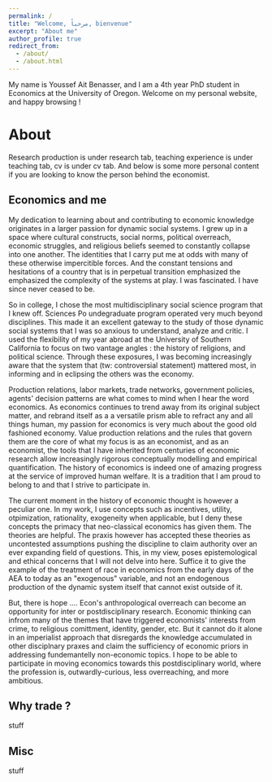 ```yaml
---
permalink: /
title: "Welcome, مرحباً, bienvenue"
excerpt: "About me"
author_profile: true
redirect_from: 
  - /about/
  - /about.html
---
```


My name is Youssef Ait Benasser, and I am a 4th year PhD student in Economics at the University of Oregon. Welcome on my personal website, and happy browsing !


About 
======
Research production is under research tab, teaching experience is under teaching tab, cv is under cv tab. And below is some more personal content if you are looking to know the person behind the economist.

Economics and me 
------
My dedication to learning about and contributing to economic knowledge originates in a larger passion for dynamic social systems. I grew up in a space where cultural constructs, social norms, political overreach, economic struggles, and religious beliefs seemed to constantly collapse into one another. The identities that I carry put me at odds with many of these otherwise impercitible forces. And the constant tensions and hesitations of a country that is in perpetual transition emphasized the emphasized the complexity of the systems at play. I was fascinated. I have since never ceased to be. 

So in college, I chose the most multidisciplinary social science program that I knew off. Sciences Po undegraduate program operated very much beyond disciplines. This made it an excellent gateway to the study of those dynamic social systems that I was so anxious to understand, analyze and critic. I used the flexibility of my year abroad at the University of Southern California to focus on two vantage angles : the history of religions, and political science. Through these exposures, I was becoming increasingly aware that the system that (tw: controversial statement) mattered most, in informing and in eclipsing the others was the economy. 

Production relations, labor markets, trade networks, government policies, agents' decision patterns are what comes to mind when I hear the word economics. As economics continues to trend away from its original subject matter, and rebrand itself as a a versatile prism able to refract any and all things human, my passion for economics is very much about the good old fashioned economy. Value production relations and the rules that govern them are the core of what my focus is as an economist, and as an economist, the tools that I have inherited from centuries of economic research allow increasingly rigorous conceptually modelling and empirical quantification. The history of economics is indeed one of amazing progress at the service of improved human welfare. It is a tradition that I am proud to belong to and that I strive to participate in. 

The current moment in the history of economic thought is however a peculiar one. In my work, I use concepts such as incentives, utility, otpimization, rationality, exogeneity when applicable, but I deny these concepts the primacy that neo-classical economics has given them. The theories are helpful. The praxis however has accepted these theories as uncontested assumptions pushing the discipline to claim authority over an ever expanding field of questions. This, in my view, poses epistemological and ethical concerns that I will not delve into here. Suffice it to give the example of the treatment of race in economics from the early days of the AEA to today as an "exogenous" variable, and not an endogenous production of the dynamic system itself that cannot exist outside of it.

But, there is hope .... Econ's anthropological overreach can become an opportunity for inter or postdisciplinary research. Economic thinking can infrom many of the themes that have triggered economists' interests from crime, to religious comittment, identity, gender, etc. But it cannot do it alone in an imperialist approach that disregards the knowledge accumulated in other disciplnary praxes and claim the sufficiency of economic priors in addressing fundemantelly non-economic topics. I hope to be able to participate in moving economics towards this postdisciplinary world, where the profession is, outwardly-curious, less overreaching, and more ambitious.  

Why trade ? 
------
stuff

Misc
------
stuff
